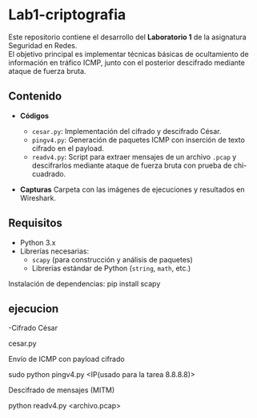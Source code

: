 # Lab1-criptografia
Este repositorio contiene el desarrollo del **Laboratorio 1** de la asignatura Seguridad en Redes.  
El objetivo principal es implementar técnicas básicas de ocultamiento de información en tráfico ICMP, 
junto con el posterior descifrado mediante ataque de fuerza bruta.

## Contenido

- **Códigos**
  - `cesar.py`: Implementación del cifrado y descifrado César.
  - `pingv4.py`: Generación de paquetes ICMP con inserción de texto cifrado en el payload.
  - `readv4.py`: Script para extraer mensajes de un archivo `.pcap` y descifrarlos mediante ataque de fuerza bruta con prueba de chi-cuadrado.

- **Capturas**
  Carpeta con las imágenes de ejecuciones y resultados en Wireshark.

## Requisitos

- Python 3.x  
- Librerías necesarias:  
  - `scapy` (para construcción y análisis de paquetes)  
  - Librerías estándar de Python (`string`, `math`, etc.)

Instalación de dependencias:
pip install scapy
## ejecucion

-Cifrado César

cesar.py <texto> <desplazamiento>

Envío de ICMP con payload cifrado

sudo python pingv4.py <IP(usado para la tarea 8.8.8.8)>  <mensaje>


Descifrado de mensajes (MITM)

python readv4.py <archivo.pcap>
